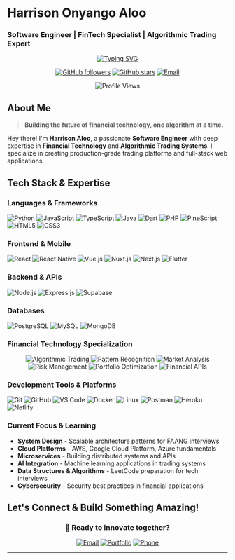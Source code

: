 # Harrison Onyango Aloo 
### Software Engineer | FinTech Specialist | Algorithmic Trading Expert

<div align="center">
  
  [![Typing SVG](https://readme-typing-svg.herokuapp.com?font=Fira+Code&pause=1000&width=435&lines=Full-Stack+Developer;Algorithmic+Trading+Expert;Financial+Technology+Specialist;Open+Source+Contributor)](https://git.io/typing-svg)
  
  [![GitHub followers](https://img.shields.io/github/followers/Flopchamp?style=social)](https://github.com/Flopchamp)
  [![GitHub stars](https://img.shields.io/github/stars/Flopchamp?style=social)](https://github.com/Flopchamp)
  [![Email](https://img.shields.io/badge/Email-alooharrison7%40gmail.com-D14836?style=for-the-badge&logo=gmail&logoColor=white)](mailto:alooharrison7@gmail.com)
  
  ![Profile Views](https://komarev.com/ghpvc/?username=Flopchamp&color=brightgreen&style=for-the-badge)
  
</div>

##  About Me

> **Building the future of financial technology, one algorithm at a time.**

Hey there! I'm **Harrison Aloo**, a passionate **Software Engineer** with deep expertise in **Financial Technology** and **Algorithmic Trading Systems**. I specialize in creating production-grade trading platforms and full-stack web applications.




##  Tech Stack & Expertise

### **Languages & Frameworks**
![Python](https://img.shields.io/badge/Python-3776AB?style=for-the-badge&logo=python&logoColor=white)
![JavaScript](https://img.shields.io/badge/JavaScript-F7DF1E?style=for-the-badge&logo=javascript&logoColor=black)
![TypeScript](https://img.shields.io/badge/TypeScript-3178C6?style=for-the-badge&logo=typescript&logoColor=white)
![Java](https://img.shields.io/badge/Java-ED8B00?style=for-the-badge&logo=openjdk&logoColor=white)
![Dart](https://img.shields.io/badge/Dart-0175C2?style=for-the-badge&logo=dart&logoColor=white)
![PHP](https://img.shields.io/badge/PHP-777BB4?style=for-the-badge&logo=php&logoColor=white)
![PineScript](https://img.shields.io/badge/PineScript-2962FF?style=for-the-badge&logo=tradingview&logoColor=white)
![HTML5](https://img.shields.io/badge/HTML5-E34F26?style=for-the-badge&logo=html5&logoColor=white)
![CSS3](https://img.shields.io/badge/CSS3-1572B6?style=for-the-badge&logo=css3&logoColor=white)

### **Frontend & Mobile**
![React](https://img.shields.io/badge/React-61DAFB?style=for-the-badge&logo=react&logoColor=black)
![React Native](https://img.shields.io/badge/React_Native-20232A?style=for-the-badge&logo=react&logoColor=61DAFB)
![Vue.js](https://img.shields.io/badge/Vue.js-35495E?style=for-the-badge&logo=vue.js&logoColor=4FC08D)
![Nuxt.js](https://img.shields.io/badge/Nuxt.js-00C58E?style=for-the-badge&logo=nuxt.js&logoColor=white)
![Next.js](https://img.shields.io/badge/Next.js-000000?style=for-the-badge&logo=next.js&logoColor=white)
![Flutter](https://img.shields.io/badge/Flutter-02569B?style=for-the-badge&logo=flutter&logoColor=white)

### **Backend & APIs**
![Node.js](https://img.shields.io/badge/Node.js-339933?style=for-the-badge&logo=node.js&logoColor=white)
![Express.js](https://img.shields.io/badge/Express.js-000000?style=for-the-badge&logo=express&logoColor=white)
![Supabase](https://img.shields.io/badge/Supabase-181818?style=for-the-badge&logo=supabase&logoColor=white)

### **Databases**
![PostgreSQL](https://img.shields.io/badge/PostgreSQL-316192?style=for-the-badge&logo=postgresql&logoColor=white)
![MySQL](https://img.shields.io/badge/MySQL-4479A1?style=for-the-badge&logo=mysql&logoColor=white)
![MongoDB](https://img.shields.io/badge/MongoDB-4EA94B?style=for-the-badge&logo=mongodb&logoColor=white)

###  **Financial Technology Specialization**
<div align="center">

![Algorithmic Trading](https://img.shields.io/badge/Algorithmic%20Trading-Expert-FF6B6B?style=for-the-badge&labelColor=2C3E50)
![Pattern Recognition](https://img.shields.io/badge/Pattern%20Recognition-85%25%20Accuracy-4ECDC4?style=for-the-badge&labelColor=2C3E50)
![Market Analysis](https://img.shields.io/badge/Market%20Analysis-Real%20Time-45B7D1?style=for-the-badge&labelColor=2C3E50)
![Risk Management](https://img.shields.io/badge/Risk%20Management-Advanced-96CEB4?style=for-the-badge&labelColor=2C3E50)
![Portfolio Optimization](https://img.shields.io/badge/Portfolio%20Optimization-Automated-FECA57?style=for-the-badge&labelColor=2C3E50)
![Financial APIs](https://img.shields.io/badge/Financial%20APIs-Integration-FF9FF3?style=for-the-badge&labelColor=2C3E50)

</div>

###  **Development Tools & Platforms**

![Git](https://img.shields.io/badge/Git-F05032?style=for-the-badge&logo=git&logoColor=white)
![GitHub](https://img.shields.io/badge/GitHub-181717?style=for-the-badge&logo=github&logoColor=white)
![VS Code](https://img.shields.io/badge/VS%20Code-007ACC?style=for-the-badge&logo=visual-studio-code&logoColor=white)
![Docker](https://img.shields.io/badge/Docker-2496ED?style=for-the-badge&logo=docker&logoColor=white)
![Linux](https://img.shields.io/badge/Linux-FCC624?style=for-the-badge&logo=linux&logoColor=black)
![Postman](https://img.shields.io/badge/Postman-FF6C37?style=for-the-badge&logo=postman&logoColor=white)
![Heroku](https://img.shields.io/badge/Heroku-430098?style=for-the-badge&logo=heroku&logoColor=white)
![Netlify](https://img.shields.io/badge/Netlify-00C7B7?style=for-the-badge&logo=netlify&logoColor=white)

###  **Current Focus & Learning**
-  **System Design** - Scalable architecture patterns for FAANG interviews
-  **Cloud Platforms** - AWS, Google Cloud Platform, Azure fundamentals
-  **Microservices** - Building distributed systems and APIs
-  **AI Integration** - Machine learning applications in trading systems
-  **Data Structures & Algorithms** - LeetCode preparation for tech interviews
-  **Cybersecurity** - Security best practices in financial applications


##  Let's Connect & Build Something Amazing!

<div align="center">

### 🤝 **Ready to innovate together?**

[![Email](https://img.shields.io/badge/📧%20Email-alooharrison7%40gmail.com-D14836?style=for-the-badge&logo=gmail&logoColor=white)](mailto:alooharrison7@gmail.com)
[![Portfolio](https://img.shields.io/badge/🌐%20Portfolio-Visit%20My%20Website-4285F4?style=for-the-badge)](https://flopchamp-portfolio-app-mz5env.streamlit.app/)
[![Phone](https://img.shields.io/badge/📱%20Phone-%2B254%20769%20719%20322-25D366?style=for-the-badge&logo=whatsapp&logoColor=white)](tel:+254769719322)

</div>

---


